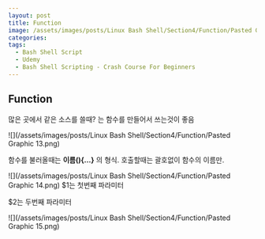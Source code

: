 ```yaml
---
layout: post
title: Function
image: /assets/images/posts/Linux Bash Shell/Section4/Function/Pasted Graphic 13.png
categories:
tags:
  - Bash Shell Script
  - Udemy
  - Bash Shell Scripting - Crash Course For Beginners
---
```


## Function

많은 곳에서 같은 소스를 쓸때? 는 함수를 만들어서 쓰는것이 좋음



![](/assets/images/posts/Linux Bash Shell/Section4/Function/Pasted Graphic 13.png)

함수를 불러올때는 **이름(){…}** 의 형식.
호출할때는 괄호없이 함수의 이름만.

![](/assets/images/posts/Linux Bash Shell/Section4/Function/Pasted Graphic 14.png)
$1는 첫번째 파라미터

$2는 두번째 파라미터

![](/assets/images/posts/Linux Bash Shell/Section4/Function/Pasted Graphic 15.png)




